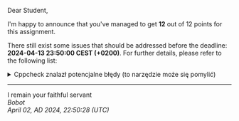 Dear Student,

I'm happy to announce that you've managed to get **12** out of 12 points for this assignment.

There still exist some issues that should be addressed before the deadline: **2024-04-13 23:50:00 CEST (+0200)**. For further details, please refer to the following list:

<details><summary>Cppcheck znalazł potencjalne błędy (to narzędzie może się pomylić)</summary>/tmp/tmpc_c05vis/student/matrix.h:95:5:&nbsp;warning:&nbsp;Class&nbsp;'TwoDimensionMatrix'&nbsp;has&nbsp;a&nbsp;constructor&nbsp;with&nbsp;1&nbsp;argument&nbsp;that&nbsp;is&nbsp;not&nbsp;explicit.&nbsp;[noExplicitConstructor]<br>&nbsp;&nbsp;&nbsp;&nbsp;TwoDimensionMatrix(const&nbsp;MatrixElement&nbsp;matrix[size_][size_]);&nbsp;//&nbsp;Constructor&nbsp;taking&nbsp;2x2&nbsp;array<br>&nbsp;&nbsp;&nbsp;&nbsp;^<br></details>

-----------
I remain your faithful servant\
_Bobot_\
_April 02, AD 2024, 22:50:28 (UTC)_